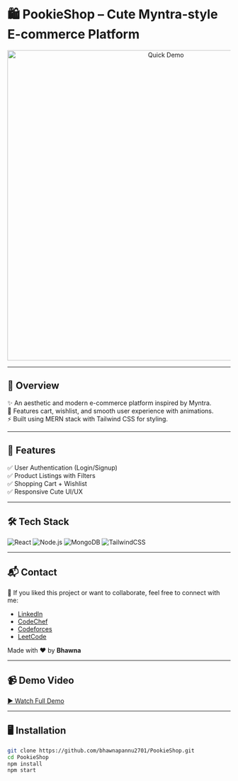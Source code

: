 # 🛍️ PookieShop – Cute Myntra-style E-commerce Platform  

<p align="center">
  <img src="demo.gif" width="700" alt="Quick Demo" />
</p>

---

## 📖 Overview  
✨ An aesthetic and modern e-commerce platform inspired by Myntra.  
🛒 Features cart, wishlist, and smooth user experience with animations.  
⚡ Built using MERN stack with Tailwind CSS for styling.  

---

## 🚀 Features  
✅ User Authentication (Login/Signup)  
✅ Product Listings with Filters  
✅ Shopping Cart + Wishlist  
✅ Responsive Cute UI/UX  

---

## 🛠️ Tech Stack  
![React](https://img.shields.io/badge/React-20232A?style=for-the-badge&logo=react&logoColor=61DAFB)
![Node.js](https://img.shields.io/badge/Node.js-43853D?style=for-the-badge&logo=node.js&logoColor=white)
![MongoDB](https://img.shields.io/badge/MongoDB-4EA94B?style=for-the-badge&logo=mongodb&logoColor=white)
![TailwindCSS](https://img.shields.io/badge/TailwindCSS-38B2AC?style=for-the-badge&logo=tailwind-css&logoColor=white)

---

## 📬 Contact  
💌 If you liked this project or want to collaborate, feel free to connect with me:  

- [LinkedIn](https://www.linkedin.com/in/bhawnapannu/)  
- [CodeChef](https://www.codechef.com/users/bhawna2706)  
- [Codeforces](https://codeforces.com/profile/bhawnapannu27)  
- [LeetCode](https://leetcode.com/u/bhawnapannu2706/)  

Made with ❤️ by **Bhawna**

---

## 📹 Demo Video  
[▶ Watch Full Demo](demo.mp4)  

---

## 🖥️ Installation  
```bash
git clone https://github.com/bhawnapannu2701/PookieShop.git
cd PookieShop
npm install
npm start
